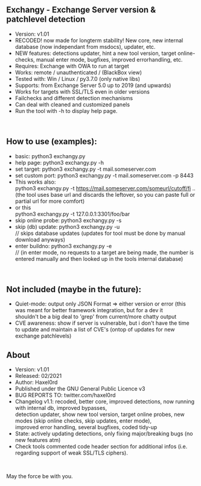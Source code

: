 ## Exchangy - Exchange Server version & patchlevel detection   
* Version: v1.01 
* RECODED! now made for longterm stability! New core, new internal database (now independant from msdocs), updater, etc. 
* NEW features: detections updater, hint a new tool version, target online-checks, manual enter mode, bugfixes, improved errorhandling, etc. 
* Requires: Exchange with OWA to run at target
* Works: remote / unauthenticated / (BlackBox view)
* Tested with: Win / Linux / py3.7.0 (only native libs)
* Supports: from Exchange Server 5.0 up to 2019 (and upwards)
* Works for targets with SSL/TLS even in older versions
* Failchecks and different detection mechanisms
* Can deal with cleaned and customized panels
* Run the tool with -h to display help page.
<br />

## How to use (examples):
* basic:              python3 exchangy.py 
* help page:          python3 exchangy.py -h
* set target:         python3 exchangy.py -t mail.someserver.com
* set custom port:    python3 exchangy.py -t mail.someserver.com -p 8443
* This works also: <br />
python3 exchangy.py -t https://mail.someserver.com/someurl/cutoff/fi .. <br />
(the tool uses base url and discards the leftover, so you can paste full or partial url for more comfort)
* or this <br />
python3 exchangy.py -t 127.0.0.1:3301/foo/bar
* skip online probe:  python3 exchangy.py -s
* skip (db) update:   python3 exchangy.py -u    
  // skips database updates (updates for tool must be done by manual download anyways)
* enter buildno:      python3 exchangy.py -e    
  // (in enter mode, no requests to a target are being made, the number is <br />entered manually and then looked up in the tools internal database)
<br />

## Not included (maybe in the future):
* Quiet-mode: output only JSON Format => either version or error 
  (this was meant for better framework integration, but for a dev it <br />shouldn't be a big deal to 'grep' from current/more chatty output
* CVE awareness: show if server is vulnerable, but i don't have the time <br />to update and maintain a list of CVE's (ontop of updates for new exchange patchlevels)

## About
* Version: v1.01
* Released: 02/2021
* Author: Haxel0rd
* Published under the GNU General Public Licence v3
* BUG REPORTS TO: twitter.com/haxel0rd
* Changelog v1.1: recoded, better core, improved detections, now running with internal db, improved bypasses, <br />detection updater, show new tool version, target online probes, new modes (skip online checks, skip updates, enter mode),<br />   improved error handling, several bugfixes, coded tidy-up
* State: actively updating detections, only fixing major/breaking bugs (no new features atm)
* Check tools commented code header section for additional infos (i.e. regarding support of weak SSL/TLS ciphers).
<br />

May the force be with you.


